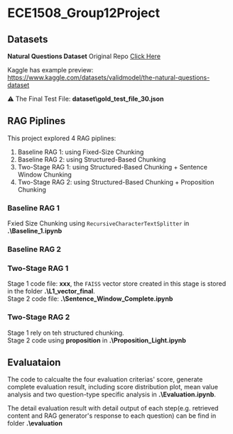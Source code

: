 # ECE1508_Group12Project

## Datasets
**Natural Questions Dataset** Original Repo [Click Here](https://github.com/google-research-datasets/natural-questions)

Kaggle has example preview: https://www.kaggle.com/datasets/validmodel/the-natural-questions-dataset

⚠️ The Final Test File: **dataset\gold_test_file_30.json**


## RAG Piplines

This project explored 4 RAG piplines:

1. Baseline RAG 1: using Fixed-Size Chunking
2. Baseline RAG 2: using Structured-Based Chunking
3. Two-Stage RAG 1: using Structured-Based Chunking + Sentence Window Chunking
4. Two-Stage RAG 2: using Structured-Based Chunking + Proposition Chunking

### Baseline RAG 1

Fxied Size Chunking using `RecursiveCharacterTextSplitter` in **.\Baseline_1.ipynb**

### Baseline RAG 2

### Two-Stage RAG 1

Stage 1 code file: **xxx**, the `FAISS` vector store created in this stage is stored in the folder **.\L1_vector_final**.  
Stage 2 code file: **.\Sentence_Window_Complete.ipynb**

### Two-Stage RAG 2
Stage 1 rely on teh structured chunking.  
Stage 2 code using **proposition** in **.\Proposition_Light.ipynb**

## Evaluataion

The code to calcualte the four evaluation criterias' score, generate complete evaluation result, including score distribution plot, mean value analysis and two question-type specific analysis in **.\Evaluation.ipynb**.

The detail evaluation result with detail output of each step(e.g. retrieved content and RAG generator's response to each question) can be find in folder **.\evaluation**

